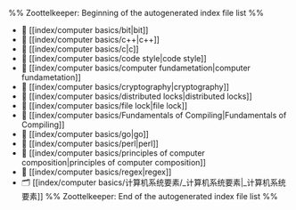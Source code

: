 %% Zoottelkeeper: Beginning of the autogenerated index file list  %%
- 📄 [[index/computer basics/bit|bit]]
- 📄 [[index/computer basics/c++|c++]]
- 📄 [[index/computer basics/c|c]]
- 📄 [[index/computer basics/code style|code style]]
- 📄 [[index/computer basics/computer fundametation|computer fundametation]]
- 📄 [[index/computer basics/cryptography|cryptography]]
- 📄 [[index/computer basics/distributed locks|distributed locks]]
- 📄 [[index/computer basics/file lock|file lock]]
- 📄 [[index/computer basics/Fundamentals of Compiling|Fundamentals of Compiling]]
- 📄 [[index/computer basics/go|go]]
- 📄 [[index/computer basics/perl|perl]]
- 📄 [[index/computer basics/principles of computer composition|principles of computer composition]]
- 📄 [[index/computer basics/regex|regex]]
- 🗂️ [[index/computer basics/计算机系统要素/_计算机系统要素|_计算机系统要素]]
%% Zoottelkeeper: End of the autogenerated index file list  %%
